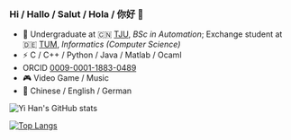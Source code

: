 ### Hi / Hallo / Salut / Hola / 你好 👋

<!--
**Blattvorhang/Blattvorhang** is a ✨ _special_ ✨ repository because its `README.md` (this file) appears on your GitHub profile.

Here are some ideas to get you started:

- 🔭 I’m currently working on ...
- 🌱 I’m currently learning ...
- 👯 I’m looking to collaborate on ...
- 🤔 I’m looking for help with ...
- 💬 Ask me about ...
- 📫 How to reach me: ...
- 😄 Pronouns: ...
- ⚡ Fun fact: ...
-->

- 🏫 Undergraduate at 🇨🇳 [TJU](https://www.tongji.edu.cn/eng/), *BSc in Automation*; Exchange student at 🇩🇪 [TUM](https://www.tum.de/en/), *Informatics (Computer Science)*
- ⚡ C / C++ / Python / Java / Matlab / Ocaml
- ORCID [0009-0001-1883-0489](https://orcid.org/0009-0001-1883-0489)
- 🎮 Video Game / Music
- 💬 Chinese / English / German

![Yi Han's GitHub stats](https://github-readme-stats.vercel.app/api?username=Blattvorhang&show_icons=true)

[![Top Langs](https://github-readme-stats.vercel.app/api/top-langs/?username=Blattvorhang&layout=compact)](https://github.com/Blttvorhang/github-readme-stats)
